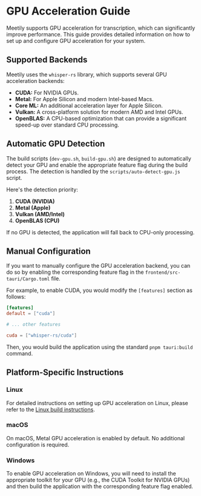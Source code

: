 # GPU Acceleration Guide

Meetily supports GPU acceleration for transcription, which can significantly improve performance. This guide provides detailed information on how to set up and configure GPU acceleration for your system.

## Supported Backends

Meetily uses the `whisper-rs` library, which supports several GPU acceleration backends:

*   **CUDA:** For NVIDIA GPUs.
*   **Metal:** For Apple Silicon and modern Intel-based Macs.
*   **Core ML:** An additional acceleration layer for Apple Silicon.
*   **Vulkan:** A cross-platform solution for modern AMD and Intel GPUs.
*   **OpenBLAS:** A CPU-based optimization that can provide a significant speed-up over standard CPU processing.

## Automatic GPU Detection

The build scripts (`dev-gpu.sh`, `build-gpu.sh`) are designed to automatically detect your GPU and enable the appropriate feature flag during the build process. The detection is handled by the `scripts/auto-detect-gpu.js` script.

Here's the detection priority:

1.  **CUDA (NVIDIA)**
2.  **Metal (Apple)**
3.  **Vulkan (AMD/Intel)**
4.  **OpenBLAS (CPU)**

If no GPU is detected, the application will fall back to CPU-only processing.

## Manual Configuration

If you want to manually configure the GPU acceleration backend, you can do so by enabling the corresponding feature flag in the `frontend/src-tauri/Cargo.toml` file.

For example, to enable CUDA, you would modify the `[features]` section as follows:

```toml
[features]
default = ["cuda"]

# ... other features

cuda = ["whisper-rs/cuda"]
```

Then, you would build the application using the standard `pnpm tauri:build` command.

## Platform-Specific Instructions

### Linux

For detailed instructions on setting up GPU acceleration on Linux, please refer to the [Linux build instructions](BUILDING.md#--building-on-linux).

### macOS

On macOS, Metal GPU acceleration is enabled by default. No additional configuration is required.

### Windows

To enable GPU acceleration on Windows, you will need to install the appropriate toolkit for your GPU (e.g., the CUDA Toolkit for NVIDIA GPUs) and then build the application with the corresponding feature flag enabled.
